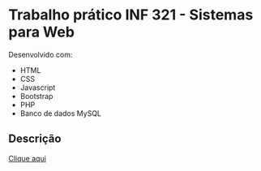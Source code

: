 <h1>Trabalho prático INF 321 - Sistemas para Web</h1>
<p>Desenvolvido com:
<ul>
<li>HTML</li>
<li>CSS</li>
<li>Javascript</li>
<li>Bootstrap</li>
<li>PHP</li>
<li>Banco de dados MySQL</li>
</ul>
<h2>Descrição</h2>
<a href="https://github.com/TavaresCarlos/Trabalho-INF-321/blob/master/trabalho-inf-321.pdf">Clique aqui</a>
